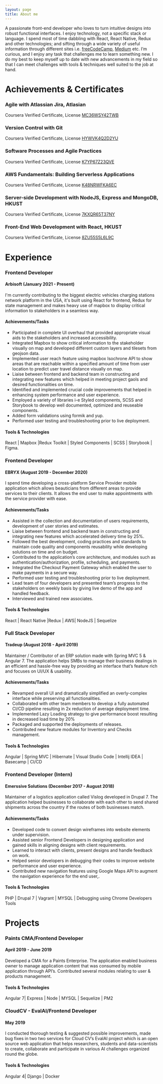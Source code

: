 ```yaml
---
layout: page
title: About me 
---
```


A passionate front-end developer who loves to turn intuitive designs into robust functional interfaces. I enjoy technology, not a specific stack or language. I spend most of time dabbling with React, React Native, Redux and other technologies; and sifting through a wide variety of useful information through different sites i.e. [freeCodeCamp](https://www.freecodecamp.org), [Medium](https://medium.com) etc. I’m curious, and I enjoy any task that challenges me to learn something new. I do my best to keep myself up to date with new advancements in my field so that I can meet challenges with tools & techniques well suited to the job at hand. 

# Achievements & Certificates 
### Agile with Atlassian Jira, Atlasian
Coursera Verified Certificate, License [MC36WSY42TWB](https://www.coursera.org/account/accomplishments/certificate/MC36WSY42TWB)

### Version Control with Git
Coursera Verified Certificate, License [HYWVK4Q2D2YU](https://www.coursera.org/account/accomplishments/certificate/HYWVK4Q2D2YU)

### Software Processes and Agile Practices
Coursera Verified Certificate, License [K7YP67Z23QVE](https://www.coursera.org/account/accomplishments/certificate/K7YP67Z23QVE)

### AWS Fundamentals: Building Serverless Applications
Coursera Verified Certificate, License [K48NRWFKA6EC](https://www.coursera.org/account/accomplishments/certificate/K48NRWFKA6EC)

### Server-side Development with NodeJS, Express and MongoDB, HKUST
Coursera Verified Certificate, License [7KXQR65T37NY](https://www.coursera.org/account/accomplishments/certificate/7KXQR65T37NY)

### Front-End Web Development with React, HKUST 
Coursera Verified Certificate, License [8ZU55S5L6L9C](https://www.coursera.org/account/accomplishments/certificate/8ZU55S5L6L9C)  


# Experience

### Frontend Developer
#### Arbisoft (January 2021 - Present)

I'm currently contributing to the biggest electric vehicles charging stations network platform in the USA, it's built using React for frontend, Redux for state management and makes heavy use of mapbox to display critical information to stakeholders in a seamless way.

#### Achievements/Tasks  

* Participated in complete UI overhaul that provided appropriate visual aids to the stakeholders and increased accessibility. 
* Integrated Mapbox to show critical information to the stakeholder visually on map and developed different custom layers and tilesets from geojson data.
* Implemented user reach feature using mapbox Isochrone API to show areas that are reachable within a specified amount of time from user location to predict user travel distance visually on map.
* Liaise between frontend and backend team in constructing and integrating new features which helped in meeting project gaols and desired functionalities on time.
* Identified and implemented crucial code improvements that helped in enhancing system performance and user experience.     
* Employed a variety of libraries i-e Styled components, SCSS and Storybook to develop well documented, optimized and reuseable components.
* Added form validations using formik and yup.
* Performed user testing and troubleshooting prior to live deployment.

#### Tools & Technologies 
React | Mapbox |Redux Toolkit | Styled Components | SCSS | Storybook | Figma.


### Frontend Developer
#### EBRYX (August 2019 - December 2020)

I spend time developing a cross-platform Service Provider mobile application which allows beauticians from different areas to provide services to their clients. It allows the end user to make appointments with the service provider with ease.

#### Achievements/Tasks  

* Assisted in the collection and documentation of users requirements, development of user stories and estimates.
* Liaise  between frontend and backend team in constructing and integrating new features which accelerated delivery time by 25%.
* Followed the best development, coding practices and standards to maintain code quality and components reusability while developing solutions on time and on budget.
* Contributed to the application’s core architecture, and modules such as authentication/authorization, profile, scheduling, and payments.
* Integrated the Checkout Payment Gateway which enabled the user to make payments in a secure way.
* Performed user testing and troubleshooting prior to live deployment.
* Lead team of four developers and presented team’s progress to the stakeholders on weekly basis by giving live demo of the app and handled feedback.
* Interviewed and trained new associates.


#### Tools & Technologies 
React | React Native |Redux | AWS| NodeJS | Sequelize

### Full Stack Developer
#### Tradeup (August 2018 - April 2019)

Maintainer / Contributor of an ERP solution made with Spring MVC 5 &
Angular 7. The application helps SMBs to manage their business dealings
in an efficient and hassle-free way by providing an interface that’s
feature rich and focuses on UI/UX & usability.

#### Achievements/Tasks

* Revamped overall UI and dramatically simplified an overly-complex interface while preserving all functionalities.
* Collaborated with other team members to develop a fully automated CI/CD pipeline resulting in 2x reduction of average deployment time.
* Implemented Lazy Loading strategy to give performance boost resulting in decreased load time by 20%
* Packaged and supported the deployments of releases.
* Contributed new feature modules for Inventory and Checks management.

#### Tools & Technologies 
Angular | Spring MVC | Hibernate | Visual Studio Code | Intellij IDEA | Basecamp | CI/CD

### Frontend Developer (Intern)
#### Emerssive Solutions (December 2017 - August 2018)

Maintainer of a logistics application called Vislog developed in Drupal 7.
The application helped businesses to collaborate with each other to send
shared shipments across the country if the routes of both businesses
match.  

#### Achievements/Tasks

* Developed code to convert design wireframes into website elements under supervision.
* Assisted senior Frontend Developers in designing application and gained skills in aligning designs with client requirements.
* Learned to interact with clients, present designs and handle feedback on work.
* Helped senior developers in debugging their codes to improve website performance and user experience.
* Contributed new navigation features using Google Maps API to augment the navigation experience for the end user,.  

#### Tools & Technologies 
PHP | Drupal 7 | Vagrant | MYSQL | Debugging using Chrome Developers Tools
<br>  
  
# Projects
### Paints CMA/Frontend Developer
#### April 2019 - June 2019
  
Developed a CMA for a Paints Enterprise. The application enabled
business owner to manage application content that was consumed by
mobile application through API’s. Contributed several modules relating
to user & products management.  

#### Tools & Technologies 
Angular 7| Express | Node | MYSQL | Sequelize | PM2

### CloudCV - EvalAI/Frontend Developer
#### May 2019
  
I conducted thorough testing & suggested possible improvements, made
bug fixes in two two services for Cloud CV’s EvalAI project which is an
open source web application that helps researchers, students and
data-scientists to create, collaborate and participate in various AI
challenges organized round the globe.

#### Tools & Technologies 
Angular 4| Django | Docker

